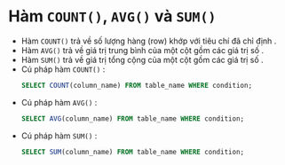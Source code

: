 # Hàm `COUNT()`, `AVG()` và `SUM()`
- Hàm `COUNT()` trả về số lượng hàng (row) khớp với tiêu chí đã chỉ định .
- Hàm `AVG()` trả về giá trị trung bình của một cột gồm các giá trị số .
- Hàm `SUM()` trả về giá trị tổng cộng của một cột gồm các giá trị số .
- Cú pháp hàm `COUNT()` :
    ```sql
    SELECT COUNT(column_name) FROM table_name WHERE condition;
    ```
- Cú pháp hàm `AVG()` :
    ```sql
    SELECT AVG(column_name) FROM table_name WHERE condition;
    ```
- Cú pháp hàm `SUM()` :
    ```sql
    SELECT SUM(column_name) FROM table_name WHERE condition;
    ```